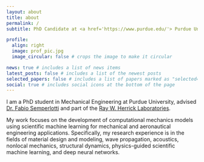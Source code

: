 ```yaml
---
layout: about
title: about
permalink: /
subtitle: PhD Candidate at <a href='https://www.purdue.edu/'> Purdue University</a>| Computational Mechanics

profile:
  align: right
  image: prof_pic.jpg
  image_circular: false # crops the image to make it circular

news: true # includes a list of news items
latest_posts: false # includes a list of the newest posts
selected_papers: false # includes a list of papers marked as "selected={true}"
social: true # includes social icons at the bottom of the page
---
```


I am a PhD student in Mechanical Engineering at Purdue University, advised [Dr. Fabio Semperlotti](https://engineering.purdue.edu/ME/People/ptProfile?resource_id=126925) and part of the [Ray W. Herrick Laboratories](https://engineering.purdue.edu/Herrick).

My work focuses on the development of computational mechanics models using scientific machine learning for mechanical and aeronautical engineering applications. Specifically, my research experience is in the fields of material design and modeling, wave propagation, acoustics, nonlocal mechanics, structural dynamics, physics-guided scientific machine learning, and deep neural networks.
